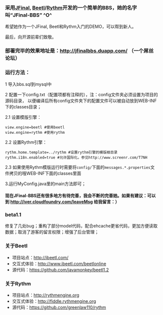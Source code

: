 ### 采用[JFinal](https://github.com/jfinal/jfinal), [Beetl](http://ibeetl.com)/[Rythm](http://rythmengine.org)开发的一个简单的BBS，她的名字叫“JFinal-BBS” ^O^

希望她作为一个JFinal, Beetl和Rythm入门的DEMO，可以帮到新人。

最后，向开源前辈们致敬。

### 部署完毕的效果地址是：http://jfinalbbs.duapp.com/ （一个屌丝论坛）

### 运行方法：

1 导入bbs.sql到mysql中

2 配置一下config.txt（配置项都有注释的），注：config文件夹必须设置为项目的源码目录，
以便编译后所有config文件夹下的配置文件可以被自动放到WEB-INF下的classes目录；

2.1 设置模版引擎：

```
view.engine=beetl #使用beetl
view.engine=rythm #使用rythm
```

2.2 设置Rythm引擎：

```
rythm.home.template=../rythm #设置rythm引擎的模版根目录
rythm.i18n.enabled=true #允许国际化。参见http://www.screenr.com/T7NH
```

2.3 如果使用Rythm模版运行时需要将`config/`下面的`messages.*.properties`文件拷贝的哦WEB-INF下面的classes里面

3.运行MyConfig.java里的main方法即可；

#### 现在JFinal-BBS还有很多地方有待完善，我会不断的完善她。如果有建议：可以到 http://iver.cloudfoundry.com/leaveMsg 给我留言：）

### beta1.1
修复了几处bug；重构了部分model代码，配合ehcache更省代码，更加方便读取数据；取消了游客的留言权限；增强了后台管理；

### 关于Beetl

* 项目站点：http://ibeetl.com/
* 交互式体验：http://www.ibeetl.com/beetlonline
* 源代码：https://github.com/javamonkey/beetl1.2

### 关于Rythm

* 项目站点：http://rythmengine.org
* 交互式体验：http://fiddle.rythmengine.org
* 源代码：https://github.com/greenlaw110/rythm
